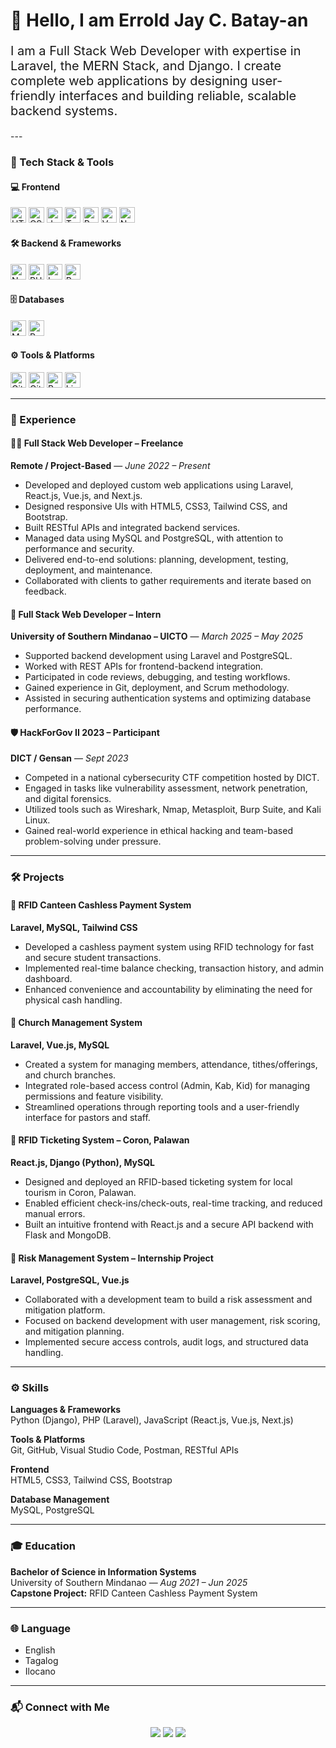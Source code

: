 <h1>👋 Hello, I am Errold Jay C. Batay-an</h1>

<p style="font-size: 20px;">
  I am a Full Stack Web Developer with expertise in Laravel, the MERN Stack, and Django. I create complete web applications by designing user-friendly interfaces and building reliable, scalable backend systems.
</p>
---

<h3>🧰 Tech Stack & Tools</h3>

<h4>💻 Frontend</h4>
<p> 
  <img src="https://cdn.jsdelivr.net/gh/devicons/devicon/icons/html5/html5-original.svg" alt="HTML5" width="25" height="25"/>
  <img src="https://cdn.jsdelivr.net/gh/devicons/devicon/icons/css3/css3-original.svg" alt="CSS3" width="25" height="25"/>
  <img src="https://cdn.jsdelivr.net/gh/devicons/devicon/icons/javascript/javascript-original.svg" alt="JavaScript" width="25" height="25"/>
  <img src="https://cdn.jsdelivr.net/gh/devicons/devicon/icons/typescript/typescript-original.svg" alt="TypeScript" width="25" height="25"/>
  <img src="https://cdn.jsdelivr.net/gh/devicons/devicon/icons/react/react-original.svg" alt="React" width="25" height="25"/>
  <img src="https://cdn.jsdelivr.net/gh/devicons/devicon/icons/vuejs/vuejs-original.svg" alt="VueJS" width="25" height="25"/>
  <img src="https://cdn.jsdelivr.net/gh/devicons/devicon/icons/nextjs/nextjs-original.svg" alt="NextJS" width="25" height="25"/>
</p>

<h4>🛠️ Backend & Frameworks</h4>
<p>
  <img src="https://cdn.jsdelivr.net/gh/devicons/devicon/icons/nodejs/nodejs-original.svg" alt="NodeJS" width="25" height="25"/>
  <img src="https://cdn.jsdelivr.net/gh/devicons/devicon/icons/php/php-original.svg" alt="PHP" width="25" height="25"/>
  <img src="https://www.vectorlogo.zone/logos/laravel/laravel-icon.svg" alt="Laravel" width="25" height="25"/>
  <img src="https://cdn.jsdelivr.net/gh/devicons/devicon/icons/python/python-original.svg" alt="Python" width="25" height="25"/>
</p>

<h4>🗄️ Databases</h4>
<p>
  <img src="https://cdn.jsdelivr.net/gh/devicons/devicon/icons/mysql/mysql-original.svg" alt="MySQL" width="25" height="25"/>
  <img src="https://cdn.jsdelivr.net/gh/devicons/devicon/icons/postgresql/postgresql-original.svg" alt="PostgreSQL" width="25" height="25"/>
</p>

<h4>⚙️ Tools & Platforms</h4>
<p>
  <img src="https://cdn.jsdelivr.net/gh/devicons/devicon/icons/git/git-original.svg" alt="Git" width="25" height="25"/>
  <img src="https://cdn.jsdelivr.net/gh/devicons/devicon/icons/github/github-original.svg" alt="GitHub" width="25" height="25"/>
  <img src="https://cdn.jsdelivr.net/gh/devicons/devicon/icons/bash/bash-original.svg" alt="Bash" width="25" height="25"/>
  <img src="https://cdn.jsdelivr.net/gh/devicons/devicon/icons/linux/linux-original.svg" alt="Linux" width="25" height="25"/>
</p>


---

### 💼 Experience

#### 🧑‍💻 Full Stack Web Developer – Freelance  
**Remote / Project-Based** — *June 2022 – Present*
- Developed and deployed custom web applications using Laravel, React.js, Vue.js, and Next.js.
- Designed responsive UIs with HTML5, CSS3, Tailwind CSS, and Bootstrap.
- Built RESTful APIs and integrated backend services.
- Managed data using MySQL and PostgreSQL, with attention to performance and security.
- Delivered end-to-end solutions: planning, development, testing, deployment, and maintenance.
- Collaborated with clients to gather requirements and iterate based on feedback.

#### 🏢 Full Stack Web Developer – Intern  
**University of Southern Mindanao – UICTO** — *March 2025 – May 2025*
- Supported backend development using Laravel and PostgreSQL.
- Worked with REST APIs for frontend-backend integration.
- Participated in code reviews, debugging, and testing workflows.
- Gained experience in Git, deployment, and Scrum methodology.
- Assisted in securing authentication systems and optimizing database performance.

#### 🛡️ HackForGov II 2023 – Participant  
**DICT / Gensan** — *Sept 2023*
- Competed in a national cybersecurity CTF competition hosted by DICT.
- Engaged in tasks like vulnerability assessment, network penetration, and digital forensics.
- Utilized tools such as Wireshark, Nmap, Metasploit, Burp Suite, and Kali Linux.
- Gained real-world experience in ethical hacking and team-based problem-solving under pressure.

---

### 🛠️ Projects

#### 📌 RFID Canteen Cashless Payment System  
**Laravel, MySQL, Tailwind CSS**  
- Developed a cashless payment system using RFID technology for fast and secure student transactions.
- Implemented real-time balance checking, transaction history, and admin dashboard.
- Enhanced convenience and accountability by eliminating the need for physical cash handling.

#### 📌 Church Management System  
**Laravel, Vue.js, MySQL**  
- Created a system for managing members, attendance, tithes/offerings, and church branches.
- Integrated role-based access control (Admin, Kab, Kid) for managing permissions and feature visibility.
- Streamlined operations through reporting tools and a user-friendly interface for pastors and staff.

#### 📌 RFID Ticketing System – Coron, Palawan  
**React.js, Django (Python), MySQL**  
- Designed and deployed an RFID-based ticketing system for local tourism in Coron, Palawan.
- Enabled efficient check-ins/check-outs, real-time tracking, and reduced manual errors.
- Built an intuitive frontend with React.js and a secure API backend with Flask and MongoDB.

#### 📌 Risk Management System – Internship Project  
**Laravel, PostgreSQL, Vue.js**  
- Collaborated with a development team to build a risk assessment and mitigation platform.
- Focused on backend development with user management, risk scoring, and mitigation planning.
- Implemented secure access controls, audit logs, and structured data handling.

---

### ⚙️ Skills

**Languages & Frameworks**  
Python (Django), PHP (Laravel), JavaScript (React.js, Vue.js, Next.js)

**Tools & Platforms**  
Git, GitHub, Visual Studio Code, Postman, RESTful APIs

**Frontend**  
HTML5, CSS3, Tailwind CSS, Bootstrap

**Database Management**  
MySQL, PostgreSQL

---

### 🎓 Education

**Bachelor of Science in Information Systems**  
University of Southern Mindanao — *Aug 2021 – Jun 2025*  
**Capstone Project:** RFID Canteen Cashless Payment System

---

### 🌐 Language

- English  
- Tagalog  
- Ilocano

---

### 📬 Connect with Me

<p align="center">
  <a href="mailto:erroldjayb@gmail.com"><img src="https://img.shields.io/badge/Email-D14836?style=for-the-badge&logo=gmail&logoColor=white"/></a>
  <a href="https://www.linkedin.com/in/erroldjayb/"><img src="https://img.shields.io/badge/LinkedIn-0077B5?style=for-the-badge&logo=linkedin&logoColor=white"/></a>
  <a href="https://www.facebook.com/erroldjay.carinobatayan.35"><img src="https://img.shields.io/badge/Facebook-1877F2?style=for-the-badge&logo=facebook&logoColor=white"/></a>
</p>
